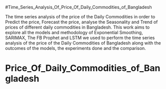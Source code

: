 #Time_Series_Analysis_Of_Price_Of_Daily_Commodities_of_Bangladesh

The time series analysis of the price of the Daily Commodities in order to Predict the price, Forecast the price, analyse the Seasonality and Trend of prices of different daily commodities in Bangladesh. This work aims to explore all the models and methodology of Exponential Smoothing, SARIMAX, The FB Prophet and LSTM we used to perform the time series analysis of the price of the Daily Commodities of Bangladesh along with the outcomes of the models, the experiments done and the comparison.

# Price_Of_Daily_Commodities_of_Bangladesh

